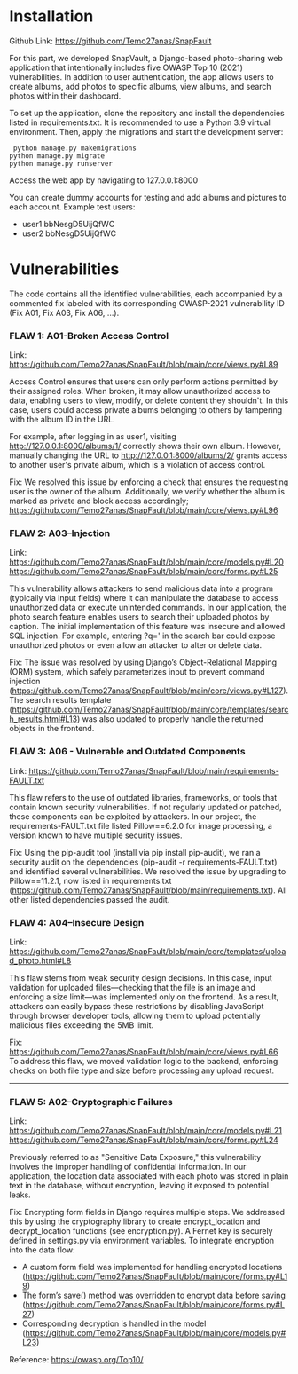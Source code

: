 # Installation
Github Link: https://github.com/Temo27anas/SnapFault

For this part, we developed SnapVault, a Django-based photo-sharing web application that intentionally includes five OWASP Top 10 (2021) vulnerabilities. In addition to user authentication, the app allows users to create albums, add photos to specific albums, view albums, and search photos within their dashboard.

To set up the application, clone the repository and install the dependencies listed in requirements.txt. It is recommended to use a Python 3.9 virtual environment. Then, apply the migrations and start the development server:

<code> python manage.py makemigrations</code> \
<code>python manage.py migrate  </code>\
<code>python manage.py runserver</code> 

Access the web app by navigating to 127.0.0.1:8000

You can create dummy accounts for testing and add albums and pictures to each account. Example test users:
* user1 bbNesgD5UijQfWC
* user2 bbNesgD5UijQfWC

# Vulnerabilities
The code contains all the identified vulnerabilities, each accompanied by a commented fix labeled with its corresponding OWASP-2021 vulnerability ID (Fix A01, Fix A03, Fix A06, ...).

### FLAW 1: A01-Broken Access Control
Link: https://github.com/Temo27anas/SnapFault/blob/main/core/views.py#L89

Access Control ensures that users can only perform actions permitted by their
assigned roles. When broken, it may allow unauthorized access to data, enabling 
users to view, modify, or delete content they shouldn't. In this case, users could 
access private albums belonging to others by tampering with the album ID in the URL.

For example, after logging in as user1, visiting http://127.0.0.1:8000/albums/1/ correctly shows their own album. However, manually changing the URL to http://127.0.0.1:8000/albums/2/ grants access to another user's private album, which is a violation of access control.

Fix: We resolved this issue by enforcing a check that ensures the requesting user is the owner of the album. Additionally, we verify whether the album is marked as private and block access accordingly; https://github.com/Temo27anas/SnapFault/blob/main/core/views.py#L96


### FLAW 2: A03–Injection
Link: 
https://github.com/Temo27anas/SnapFault/blob/main/core/models.py#L20 
https://github.com/Temo27anas/SnapFault/blob/main/core/forms.py#L25

This vulnerability allows attackers to send malicious data into a program (typically via input fields) where it can manipulate the database to access unauthorized data or execute unintended commands.
In our application, the photo search feature enables users to search their uploaded photos by caption. The initial implementation of this feature was insecure and allowed SQL injection. For example, entering ?q=' in the search bar could expose unauthorized photos or even allow an attacker to alter or delete data.

Fix:
The issue was resolved by using Django’s Object-Relational Mapping (ORM) system, which safely parameterizes input to prevent command injection (https://github.com/Temo27anas/SnapFault/blob/main/core/views.py#L127). The search results template (https://github.com/Temo27anas/SnapFault/blob/main/core/templates/search_results.html#L13) was also updated to properly handle the returned objects in the frontend.

### FLAW 3: A06 - Vulnerable and Outdated Components
Link: https://github.com/Temo27anas/SnapFault/blob/main/requirements-FAULT.txt

This flaw refers to the use of outdated libraries, frameworks, or tools that contain known security vulnerabilities. If not regularly updated or patched, these components can be exploited by attackers.
In our project, the requirements-FAULT.txt file listed Pillow==6.2.0 for image processing, a version known to have multiple security issues.

Fix: Using the pip-audit tool (install via pip install pip-audit), we ran a security audit on the dependencies (pip-audit -r requirements-FAULT.txt) and identified several vulnerabilities. We resolved the issue by upgrading to Pillow==11.2.1, now listed in requirements.txt (https://github.com/Temo27anas/SnapFault/blob/main/requirements.txt). All other listed dependencies passed the audit.


### FLAW 4: A04–Insecure Design
Link: https://github.com/Temo27anas/SnapFault/blob/main/core/templates/upload_photo.html#L8

This flaw stems from weak security design decisions. In this case, input validation for uploaded files—checking that the file is an image and enforcing a size limit—was implemented only on the frontend. As a result, attackers can easily bypass these restrictions by disabling JavaScript through browser developer tools, allowing them to upload potentially malicious files exceeding the 5MB limit.

Fix:  https://github.com/Temo27anas/SnapFault/blob/main/core/views.py#L66 \
To address this flaw, we moved validation logic to the backend, enforcing checks on both file type and size before processing any upload request.
________________________________________
### FLAW 5: A02–Cryptographic Failures
Link: https://github.com/Temo27anas/SnapFault/blob/main/core/models.py#L21
https://github.com/Temo27anas/SnapFault/blob/main/core/forms.py#L24 

Previously referred to as "Sensitive Data Exposure," this vulnerability involves the improper handling of confidential information. In our application, the location data associated with each photo was stored in plain text in the database, without encryption, leaving it exposed to potential leaks.

Fix:
Encrypting form fields in Django requires multiple steps. We addressed this by using the cryptography library to create encrypt_location and decrypt_location functions (see encryption.py). A Fernet key is securely defined in settings.py via environment variables.
To integrate encryption into the data flow:
- A custom form field was implemented for handling encrypted locations (https://github.com/Temo27anas/SnapFault/blob/main/core/forms.py#L19)
- The form’s save() method was overridden to encrypt data before saving (https://github.com/Temo27anas/SnapFault/blob/main/core/forms.py#L27)
- Corresponding decryption is handled in the model (https://github.com/Temo27anas/SnapFault/blob/main/core/models.py#L23)

Reference:
https://owasp.org/Top10/ 
